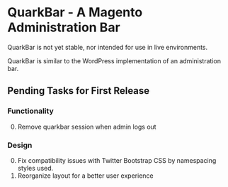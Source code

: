 QuarkBar - A Magento Administration Bar
=======================================

QuarkBar is not yet stable, nor intended for use in live environments.

QuarkBar is similar to the WordPress implementation of an administration bar.

Pending Tasks for First Release
-------------------------------

### Functionality

0. Remove quarkbar session when admin logs out

### Design

0. Fix compatibility issues with Twitter Bootstrap CSS by namespacing styles used.
0. Reorganize layout for a better user experience